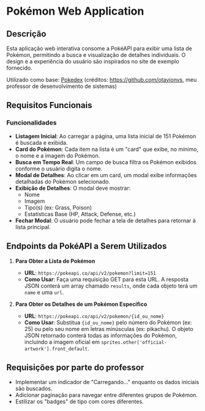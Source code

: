 # Pokémon Web Application

## Descrição
Esta aplicação web interativa consome a PokéAPI para exibir uma lista de Pokémon, permitindo a busca e visualização de detalhes individuais. O design e a experiência do usuário são inspirados no site de exemplo fornecido.

Utilizado como base: [Pokedex](https://otavionvs.github.io/Pokedex/) (créditos: https://github.com/otavionvs, meu professor de desenvolvimento de sistemas)

## Requisitos Funcionais

### Funcionalidades
- **Listagem Inicial**: Ao carregar a página, uma lista inicial de 151 Pokémon é buscada e exibida.
- **Card do Pokémon**: Cada item na lista é um "card" que exibe, no mínimo, o nome e a imagem do Pokémon.
- **Busca em Tempo Real**: Um campo de busca filtra os Pokémon exibidos conforme o usuário digita o nome.
- **Modal de Detalhes**: Ao clicar em um card, um modal exibe informações detalhadas do Pokémon selecionado.
- **Exibição de Detalhes**: O modal deve mostrar:
  - Nome
  - Imagem
  - Tipo(s) (ex: Grass, Poison)
  - Estatísticas Base (HP, Attack, Defense, etc.)
- **Fechar Modal**: O usuário pode fechar a tela de detalhes para retornar à lista principal.

## Endpoints da PokéAPI a Serem Utilizados

1. **Para Obter a Lista de Pokémon**
   - **URL**: `https://pokeapi.co/api/v2/pokemon?limit=151`
   - **Como Usar**: Faça uma requisição GET para esta URL. A resposta JSON conterá um array chamado `results`, onde cada objeto terá um `name` e uma `url`.

2. **Para Obter os Detalhes de um Pokémon Específico**
   - **URL**: `https://pokeapi.co/api/v2/pokemon/{id_ou_nome}`
   - **Como Usar**: Substitua `{id_ou_nome}` pelo número do Pokémon (ex: 25) ou pelo seu nome em letras minúsculas (ex: pikachu). O objeto JSON retornado conterá todas as informações do Pokémon, incluindo a imagem oficial em `sprites.other['official-artwork'].front_default`.

## Requisições por parte do professor
- Implementar um indicador de "Carregando..." enquanto os dados iniciais são buscados.
- Adicionar paginação para navegar entre diferentes grupos de Pokémon.
- Estilizar os "badges" de tipo com cores diferentes.
